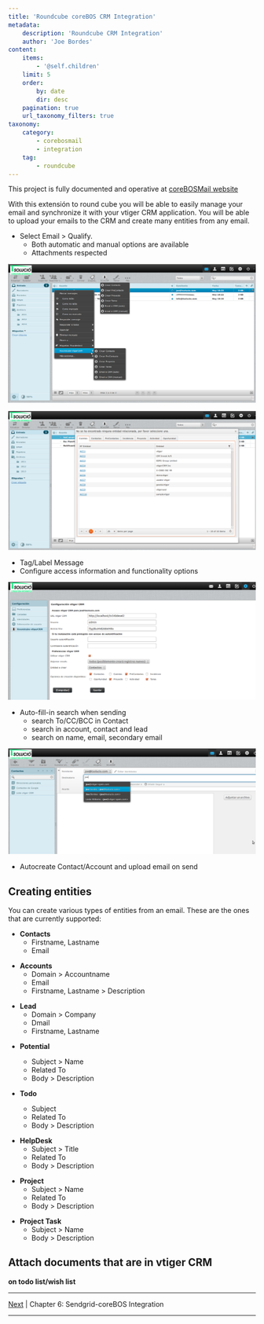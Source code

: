 ```yaml
---
title: 'Roundcube coreBOS CRM Integration'
metadata:
    description: 'Roundcube CRM Integration'
    author: 'Joe Bordes'
content:
    items:
        - '@self.children'
    limit: 5
    order:
        by: date
        dir: desc
    pagination: true
    url_taxonomy_filters: true
taxonomy:
    category:
        - corebosmail
        - integration
    tag:
        - roundcube
---
```


<div class="notices blue"> This project is fully documented and
operative at <a href="https://corebosmail.tsolucio.com/">coreBOSMail website</a>     
</div> 

With this extensión to round cube you will be able to easily manage your
email and synchronize it with your vtiger CRM application. You will be
able to upload your emails to the CRM and create many entities from any
email.

-   Select Email &gt; Qualify.
    -   Both automatic and manual options are available
    -   Attachments respected

![](rcvt_menus.png?width=90%) 

![](rcvt_captureentity.png?width=90%) 


-   Tag/Label Message
-   Configure access information and functionality options

![](rcvt_config.png?width=90%)

-   Auto-fill-in search when sending
    -   search To/CC/BCC in Contact
    -   search in account, contact and lead
    -   search on name, email, secondary email

![](rcvt_autofillin.png?width=90%)

-   Autocreate Contact/Account and upload email on send

Creating entities
-----------------

You can create various types of entities from an email. These are the
ones that are currently supported:

-   **Contacts**
    -   Firstname, Lastname
    -   Email

<!-- -->

-   **Accounts**
    -   Domain &gt; Accountname
    -   Email
    -   Firstname, Lastname &gt; Description

<!-- -->

-   **Lead**
    -   Domain &gt; Company
    -   Dmail
    -   Firstname, Lastname

<!-- -->

-   **Potential**
      * Subject > Name
      * Related To
      * Body > Description

-   **Todo**
    -   Subject
    -   Related To
    -   Body &gt; Description

<!-- -->

-   **HelpDesk**
    -   Subject &gt; Title
    -   Related To
    -   Body &gt; Description

<!-- -->

-   **Project**
    -   Subject &gt; Name
    -   Related To
    -   Body &gt; Description

<!-- -->

-   **Project Task**
    -   Subject &gt; Name
    -   Body &gt; Description

Attach documents that are in vtiger CRM
---------------------------------------

**on todo list/wish list**

------------------------------------------------------------------------

[Next](http://localhost/coreBOSDocumentation/extensions-integrations/integration/sendgrid) | Chapter 6: Sendgrid-coreBOS Integration

------------------------------------------------------------------------